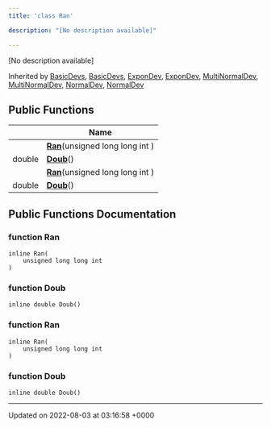 ```yaml
---
title: 'class Ran'

description: "[No description available]"

---
```









[No description available]

Inherited by [BasicDevs](/documentation/code/main/classes/classbasicdevs/), [BasicDevs](/documentation/code/main/classes/classbasicdevs/), [ExponDev](/documentation/code/main/classes/classexpondev/), [ExponDev](/documentation/code/main/classes/classexpondev/), [MultiNormalDev](/documentation/code/main/classes/classmultinormaldev/), [MultiNormalDev](/documentation/code/main/classes/classmultinormaldev/), [NormalDev](/documentation/code/main/classes/classnormaldev/), [NormalDev](/documentation/code/main/classes/classnormaldev/)

## Public Functions

|                | Name           |
| -------------- | -------------- |
| | **[Ran](/documentation/code/main/classes/classran/#function-ran)**(unsigned long long int ) |
| double | **[Doub](/documentation/code/main/classes/classran/#function-doub)**() |
| | **[Ran](/documentation/code/main/classes/classran/#function-ran)**(unsigned long long int ) |
| double | **[Doub](/documentation/code/main/classes/classran/#function-doub)**() |

## Public Functions Documentation

### function Ran

```
inline Ran(
    unsigned long long int 
)
```


### function Doub

```
inline double Doub()
```


### function Ran

```
inline Ran(
    unsigned long long int 
)
```


### function Doub

```
inline double Doub()
```


-------------------------------

Updated on 2022-08-03 at 03:16:58 +0000